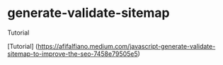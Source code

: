 # generate-validate-sitemap
Tutorial

[Tutorial] (https://afifalfiano.medium.com/javascript-generate-validate-sitemap-to-improve-the-seo-7458e79505e5)
